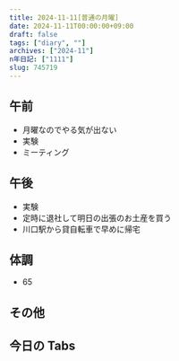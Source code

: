 ```yaml
---
title: 2024-11-11[普通の月曜]
date: 2024-11-11T00:00:00+09:00
draft: false
tags: ["diary", ""]
archives: ["2024-11"]
n年日記: ["1111"]
slug: 745719
---
```


## 午前

- 月曜なのでやる気が出ない
- 実験
- ミーティング

## 午後

- 実験
- 定時に退社して明日の出張のお土産を買う
- 川口駅から貸自転車で早めに帰宅

## 体調

- 65

## その他

## 今日の Tabs
